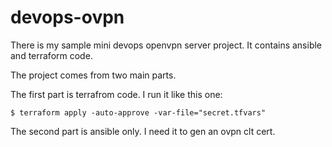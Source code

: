 # devops-ovpn
There is my sample mini devops openvpn server project. It contains ansible and terraform code.

The project comes from two main parts.

The first part is terrafrom code. I run it like this one:
```
$ terraform apply -auto-approve -var-file="secret.tfvars"
```

The second part is ansible only. I need it to gen an ovpn clt cert.
